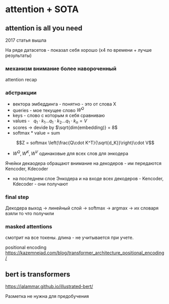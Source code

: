 # attention + SOTA

## attention is all you need

2017 статья вышла

На ряде датасетов - показал себя хорошо (х4 по времени + лучше результаты)

### механизм внимание более навороченный

attention recap

### абстракции

* вектора эмбеддинга - понятно - это от слова X
* queries - мое текущее слово $W^Q$
* keys - слово с которым я себя сравниваю
* values -   $q_1 \cdot k_1 ...q_1 \cdot k_2...q_1 \cdot k_n = V$
* scores $\rightarrow$ devide by $\sqrt{dim(embedding)} = 8$
* softmax * value = sum

$$Z = softmax \left(\frac{Q\cdot K^T}{\sqrt{d_K}}\right)\cdot V$$

* $W^Q, W^K, W^V$ одинаковые для всех слов для энкодера

Ячейки декаодера обращают внимание на декодеров - им передаются Kencoder, Kdecoder

* на последнем слое Энкодера и на входе всех декодеров - Kencoder, Kdecoder - они получают

### final step

Декодера выход $\rightarrow$ линейный слой $\rightarrow$ softmax $\rightarrow$ argmax $\rightarrow$ их словаря взяли то что получили

### masked attentions

смотрит на все токены. длина - не учитывается при учете.

positional encoding
<https://kazemnejad.com/blog/transformer_architecture_positional_encoding/>

## bert is transformers

<https://jalammar.github.io/illustrated-bert/>

Разметка не нужна для предобучения
